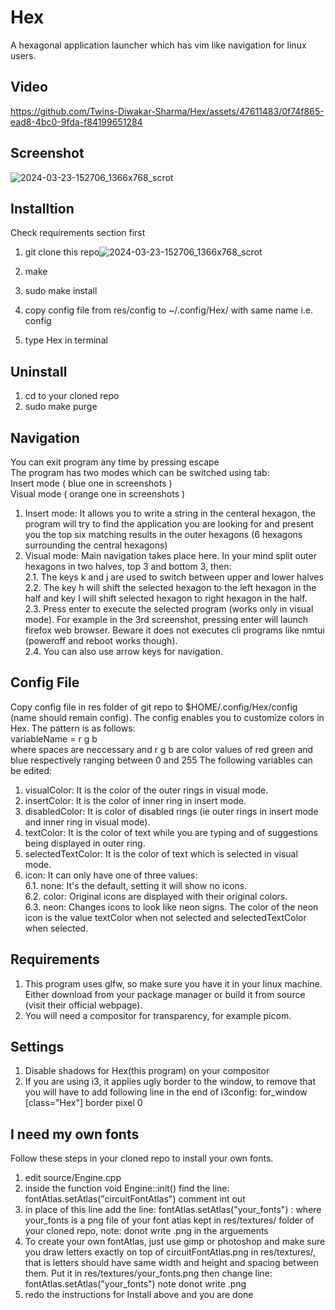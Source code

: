 # Hex
A hexagonal application launcher which has vim like navigation for linux users. 

## Video
https://github.com/Twins-Diwakar-Sharma/Hex/assets/47611483/0f74f865-ead8-4bc0-9fda-f84199651284


## Screenshot
![2024-03-23-152706_1366x768_scrot](https://github.com/Twins-Divyanshu-Sharma/Hex/assets/47611597/f8b287f9-87f5-402a-8ced-ebb89bb9de6e)


## Installtion
Check requirements section first
1. git clone this repo![2024-03-23-152706_1366x768_scrot](https://github.com/Twins-Divyanshu-Sharma/Hex/assets/47611597/afe1aa0e-f7d6-4081-aaea-783b69ca4b7d)

2. make
3. sudo make install
4. copy config file from res/config to ~/.config/Hex/ with same name i.e. config
5. type Hex in terminal

## Uninstall
1. cd to your cloned repo
2. sudo make purge

## Navigation
You can exit program any time by pressing escape\
The program has two modes which can be switched using tab: \
Insert mode ( blue one in screenshots )\
Visual mode ( orange one in screenshots )
1. Insert mode: It allows you to write a string in the centeral hexagon, the program will try to find the application you are looking for and present you the top six matching results in the outer hexagons (6 hexagons surrounding the central hexagons)
2.   Visual mode: Main navigation takes place here. In your mind split outer hexagons in two halves, top 3 and bottom 3, then:\
2.1.   The keys k and j are used to switch between upper and lower halves\
2.2.   The key h will shift the selected hexagon to the left hexagon in the half and key l will shift selected hexagon to right hexagon in the half.\
2.3.   Press enter to execute the selected program (works only in visual mode). For example in the 3rd screenshot, pressing enter will launch firefox web browser. Beware it does not executes cli programs like nmtui (poweroff and reboot works though).\
2.4.   You can also use arrow keys for navigation.

## Config File
Copy config file in res folder of git repo to $HOME/.config/Hex/config (name should remain config).
The config enables you to customize colors in Hex. The pattern is as follows:\
variableName = r g b\
where spaces are neccessary and r g b are color values of red green and blue respectively ranging between 0 and 255
The following variables can be edited:
1.  visualColor: It is the color of the outer rings in visual mode.
2.  insertColor: It is the color of inner ring in insert mode.
3.  disabledColor: It is color of disabled rings (ie outer rings in insert mode and inner ring in visual mode).
4.  textColor: It is the color of text while you are typing and of suggestions being displayed in outer ring.
5.  selectedTextColor: It is the color of text which is selected in visual mode.
6.  icon: It can only have one of three values:\
   6.1.    none: It's the default, setting it will show no icons.\
   6.2.    color: Original icons are displayed with their original colors.\
   6.3.    neon: Changes icons to look like neon signs. The color of the neon icon is the value textColor when not selected and selectedTextColor when selected.

## Requirements
1. This program uses glfw, so make sure you have it in your linux machine. Either download from your package manager or build it from source (visit their official webpage).
2. You will need a compositor for transparency, for example picom.

## Settings
1. Disable shadows for Hex(this program) on your compositor
2. If you are using i3, it applies ugly border to the window, to remove that you will have to add following line in the end of i3config: for_window [class="Hex"] border pixel 0


## I need my own fonts
Follow these steps in your cloned repo to install your own fonts.
1. edit source/Engine.cpp
2. inside the function void Engine::init() find the line: fontAtlas.setAtlas("circuitFontAtlas") comment int out
3. in place of this line add the line: fontAtlas.setAtlas("your_fonts") : where your_fonts is a png file of your font atlas kept in res/textures/ folder of your cloned repo, note: donot write .png in the arguements
4. To create your own fontAtlas, just use gimp or photoshop and make sure you draw letters exactly on top of circuitFontAtlas.png in res/textures/, that is letters should have same width and height and spacing between them. Put it in res/textures/your_fonts.png then change line: fontAtlas.setAtlas("your_fonts") note donot write .png
5. redo the instructions for Install above and you are done


